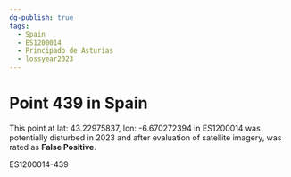 ```yaml
---
dg-publish: true
tags:
  - Spain
  - ES1200014
  - Principado de Asturias
  - lossyear2023
---
```


# Point 439 in Spain

This point at lat: 43.22975837, lon: -6.670272394 in ES1200014 was potentially disturbed in 2023 and after evaluation of satellite imagery, was rated as **False Positive**.



ES1200014-439